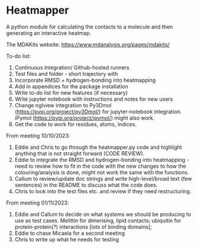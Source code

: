 # Heatmapper
A python module for calculating the contacts to a molecule and then generating an interactive heatmap.

The MDAKits website: https://www.mdanalysis.org/pages/mdakits/

To-do list:

1) Continuous Integration/ Github-hosted runners
2) Test files and folder - short trajectory with 
3) Incorporate RMSD + hydrogen-bonding into heatmapping
4) Add in appendices for the package installation
5) Write to-do list for new features (if necessary)
6) Write jupyter notebook with instructions and notes for new users
7) Change nglview integration to Py3Dmol (https://pypi.org/project/py3Dmol/) for jupyter-notebook integration. iPymol (https://pypi.org/project/ipymol/) might also work.
8) Get the code to work for residues, atoms, indices.

From meeting 10/10/2023:
1) Eddie and Chris to go through the heatmapper.py code and highlight anything that is not straight forward (CODE REVIEW).
2) Eddie to integrate the RMSD and hydrogen-bonding into heatmapping - need to review how to fit in the code with the new changes to how the colouring/analysis is done, might not work the same with the functions.
3) Callum to review/update doc strings and write high-level/broad text (few sentences) in the README to discuss what the code does.
4) Chris to look into the test files etc. and review if they need restructuring.


From meeting 01/11/2023:
1) Eddie and Callum to decide on what systems we should be producing to use as test cases. Melittin for dimerising, lipid contacts; ubiquitin for protein-protein(?) interactions [lots of binding domains]; 
2) Eddie to chase Micaela for a second meeting
3) Chris to write up what he needs for testing
